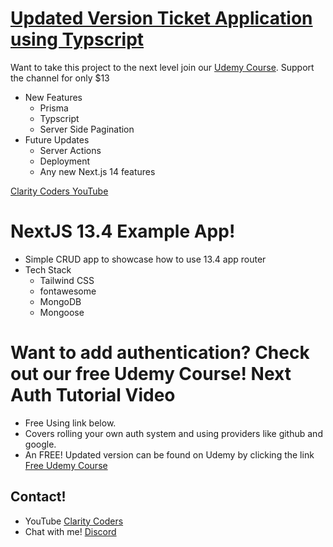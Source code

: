 # <a href="https://www.udemy.com/course/nextjs14-ticketapp/?couponCode=DD85199B00481F602C1F" target="_blank">Updated Version Ticket Application using Typscript</a>
Want to take this project to the next level join our <a href="https://www.udemy.com/course/nextjs14-ticketapp/?couponCode=DD85199B00481F602C1F" target="_blank">
Udemy Course</a>. Support the channel for only $13
- New Features
  - Prisma
  - Typscript
  - Server Side Pagination
- Future Updates
  - Server Actions
  - Deployment
  - Any new Next.js 14 features

<a href="https://www.youtube.com/claritycoders" target="_blank">Clarity Coders YouTube</a>
# NextJS 13.4 Example App!
- Simple CRUD app to showcase how to use 13.4 app router
- Tech Stack
  - Tailwind CSS
  - fontawesome
  - MongoDB
  - Mongoose 

# Want to add authentication? Check out our free Udemy Course! Next Auth Tutorial Video
- Free Using link below.
- Covers rolling your own auth system and using providers like github and google.
- An FREE! Updated version can be found on Udemy by clicking the link <a href="https://www.udemy.com/course/nextauth-nextjs-cc/?couponCode=C9622654181134A4AE79" target="_blank">Free Udemy Course</a>

## Contact!
- YouTube <a href="https://www.youtube.com/claritycoders" target="_blank">Clarity Coders</a>
- Chat with me! <a href="https://discord.gg/cAWW5qq" target="_blank">Discord</a>
